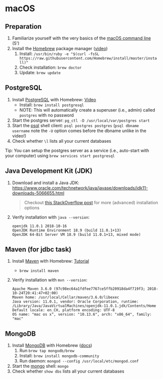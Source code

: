 # macOS

## Preparation

1. Familiarize yourself with the very basics of the [macOS command line](http://blog.teamtreehouse.com/introduction-to-the-mac-os-x-command-line) (5')
2. Install the [Homebrew](https://brew.sh) package manager ([video](https://www.youtube.com/watch?v=Yr5gyqeMadk))
    1. Install: `/usr/bin/ruby -e "$(curl -fsSL https://raw.githubusercontent.com/Homebrew/install/master/install)"`
    2. Check installation: `brew doctor`
    3. Update: `brew update`

## PostgreSQL

1. Install [PostgreSQL](https://www.postgresql.org/) with Homebrew: [Video](https://www.youtube.com/watch?v=IbVPbF7HTL4&t=9s)
      * Install: `brew install postgresql`
      * NOTE: This will automatically create a superuser (i.e., admin) called `postgres` with no password
2. Start the postgres server: `pg_ctl -D /usr/local/var/postgres start`
3. Start the [psql](https://www.postgresql.org/docs/current/static/app-psql.html) shell client: `psql postgres postgres` (`psql dbname username` note the `-U` option comes before the dbname unlike in the video!)
4. Check whether `\l` lists all your current databases

Tip: You can setup the postgres server as a service (i.e., auto-start with your computer) using `brew services start postgresql`

## Java Development Kit (JDK)

1. Download and install a Java JDK: https://www.oracle.com/technetwork/java/javase/downloads/jdk11-downloads-5066655.html

    > Checkout [this StackOverflow post](https://stackoverflow.com/a/52524114/6875981) for more (advanced) installation options

2. Verify installation with `java --version`:

    ```none
    openjdk 11.0.1 2018-10-16
    OpenJDK Runtime Environment 18.9 (build 11.0.1+13)
    OpenJDK 64-Bit Server VM 18.9 (build 11.0.1+13, mixed mode)
    ```

## Maven (for jdbc task)

1. Install [Maven](https://maven.apache.org/index.html) with Homebrew: [Tutorial](https://github.com/rajivkanaujia/alphaworks/wiki/Installing-Maven)
    * `brew install maven`
2. Verify installation with `mvn --version`:

    ```none
    Apache Maven 3.6.0 (97c98ec64a1fdfee7767ce5ffb20918da4f719f3; 2018-10-24T20:41:47+02:00)
    Maven home: /usr/local/Cellar/maven/3.6.0/libexec
    Java version: 11.0.1, vendor: Oracle Corporation, runtime: /Library/Java/JavaVirtualMachines/openjdk-11.0.1.jdk/Contents/Home
    Default locale: en_CH, platform encoding: UTF-8
    OS name: "mac os x", version: "10.13.6", arch: "x86_64", family: "mac"
    ```

## MongoDB

1. Install [MongoDB](https://www.mongodb.com/) with Homebrew ([docs](https://github.com/mongodb/homebrew-brew))
    1. Run `brew tap mongodb/brew`
    2. Install: `brew install mongodb-community`
    3. Run daemon: `mongod --config /usr/local/etc/mongod.conf`
2. Start the [mongo](https://docs.mongodb.com/manual/mongo/) shell: `mongo`
3. Check whether `show dbs` lists all your current databases
